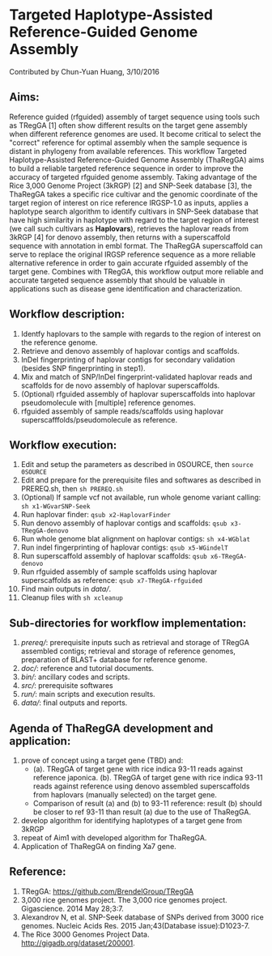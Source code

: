 # Targeted Haplotype-Assisted Reference-Guided Genome Assembly
Contributed by Chun-Yuan Huang, 3/10/2016

## Aims: 
Reference guided (rfguided) assembly of target sequence using tools such as TRegGA [1] often show different results on the target gene assembly when different reference genomes are used. It become critical to select the "correct" reference for optimal assembly when the sample sequence is distant in phylogeny from available references. This workflow Targeted Haplotype-Assisted Reference-Guided Genome Assembly (ThaRegGA) aims to build a reliable targeted reference sequence in order to improve the accuracy of targeted rfguided genome assembly. Taking advantage of the Rice 3,000 Genome Project (3kRGP) [2] and SNP-Seek database [3], the ThaRegGA takes a specific rice cultivar and the genomic coordinate of the target region of interest on rice reference IRGSP-1.0 as inputs, applies a haplotype search algorithm to identify cultivars in SNP-Seek database that have high similarity in haplotype with regard to the target region of interest (we call such cultivars as **Haplovars**), retrieves the haplovar reads from 3kRGP [4] for denovo assembly, then returns with a superscaffold sequence with annotation in embl format. The ThaRegGA superscaffold can serve to replace the original IRGSP reference sequence as a more reliable alternative reference in order to gain accurate rfguided assembly of the target gene. Combines with TRegGA, this workflow output more reliable and accurate targeted sequence assembly that should be valuable in applications such as disease gene identification and characterization. 

## Workflow description:
1. Identfy haplovars to the sample with regards to the region of interest on the reference genome.
2. Retrieve and denovo assembly of haplovar contigs and scaffolds.
3. InDel fingerprinting of haplovar contigs for secondary validation (besides SNP fingerprinting in step1).
4. Mix and match of SNP/InDel fingerprint-validated haplovar reads and scaffolds for de novo assembly of haplovar superscaffolds.
5. (Optional) rfguided assembly of haplovar superscaffolds into haplovar pseudomolecule with [multiple] reference genomes.
6. rfguided assembly of sample reads/scaffolds using haplovar superscafffolds/pseudomolecule as reference.

## Workflow execution:
1. Edit and setup the parameters as described in 0SOURCE, then `source 0SOURCE`
2. Edit and prepare for the prerequisite files and softwares as described in PREREQ.sh, then `sh PREREQ.sh`
3. (Optional) If sample vcf not available, run whole genome variant calling: `sh x1-WGvarSNP-Seek`
4. Run haplovar finder: `qsub x2-HaplovarFinder`
5. Run denovo assembly of haplovar contigs and scaffolds: `qsub x3-TRegGA-denovo`
6. Run whole genome blat alignment on haplovar contigs: `sh x4-WGblat`
6. Run indel fingerprinting of haplovar contigs: `qsub x5-WGindelT`
7. Run superscaffold assembly of haplovar scaffolds: `qsub x6-TRegGA-denovo`
8. Run rfguided assembly of sample scaffolds using haplovar superscaffolds as reference: `qsub x7-TRegGA-rfguided`
5. Find main outputs in *data/*.
6. Cleanup files with `sh xcleanup`

## Sub-directories for workflow implementation:
1. *prereq/*: prerequisite inputs such as retrieval and storage of TRegGA assembled contigs; retrieval and storage of reference genomes, preparation of BLAST+ database for reference genome.
2. *doc/*: reference and tutorial documents.
3. *bin/*: ancillary codes and scripts.
4. *src/*: prerequisite softwares
5. *run/*: main scripts and execution results.
6. *data/*: final outputs and reports.

## Agenda of ThaRegGA development and application:
1. prove of concept using a target gene (TBD) and: 
   * (a). TRegGA of target gene with rice indica 93-11 reads against reference japonica. (b). TRegGA of target gene with rice indica 93-11 reads against reference using denovo assembled superscaffolds from haplovars (manually selected) on the target gene.
   * Comparison of result (a) and (b) to 93-11 reference: result (b) should be closer to ref 93-11 than result (a) due to the use of ThaRegGA.
2. develop algorithm for identifying haplotypes of a target gene from 3kRGP
3. repeat of Aim1 with developed algorithm for ThaRegGA.
4. Application of ThaRegGA on finding Xa7 gene.

## Reference:
1. TRegGA: https://github.com/BrendelGroup/TRegGA
2. 3,000 rice genomes project. The 3,000 rice genomes project. Gigascience. 2014  May 28;3:7.
3. Alexandrov N, et al. SNP-Seek database of SNPs derived from 3000 rice genomes. Nucleic Acids Res. 2015 Jan;43(Database issue):D1023-7.
4. The Rice 3000 Genomes Project Data. http://gigadb.org/dataset/200001.
